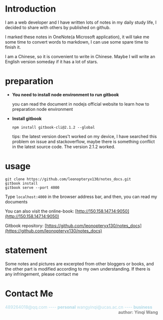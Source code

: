 # Introduction

I am a web developer and I have written lots of notes in my daily study life, I decided to share with others by published on github.

I marked these notes in OneNote(a Microsoft application), it will take me some time to convert words to markdown, I can use some spare time to finish it.

I am a Chinese, so it is convenient to write in Chinese. Maybe I will write an English version someday if it has a lot of stars.

# preparation
 - **You need to install node environment to run gitbook**

    you can read the document in nodejs official website to learn how to preparation node environment
 - **Install gitbook**
    ```
    npm install gitbook-cli@2.1.2 --global
    ```
    tips: the latest version does't worked on my device, I have searched this problem on issue and stackoverflow, maybe there is something conflict in the latest source code. The version 2.1.2 worked.

# usage
```
git clone https://github.com/leonopteryx130/notes_docs.git
gitbook install
gitbook serve --port 4000
```
Type ```localhost:4000``` in the browser address bar, and then, you can read my documents

You can also visit the online-book: [http://150.158.147.14:9050](http://150.158.147.14:9050)

Gitbook repository: [https://github.com/leonopteryx130/notes_docs](https://github.com/leonopteryx130/notes_docs)

# statement
Some notes and pictures are excerpted from other bloggers or books, and the other part is modified according to my own understanding. If there is any infringement, please contact me


# Contact Me
<font color=lightblue>
    489264018@qq.com ---- <strong>personal</strong>
<font>



<font color=lightblue>
    wangyinqi@ucas.ac.cn ---- <strong>business</strong>
<font>

<div  align=right>
    <font color=grey>
        <strong>author: Yinqi Wang</strong>
    <font>
</div>


